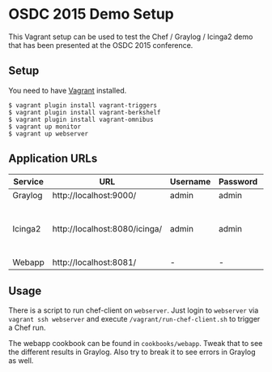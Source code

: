 OSDC 2015 Demo Setup
====================

This Vagrant setup can be used to test the Chef / Graylog / Icinga2 demo
that has been presented at the OSDC 2015 conference.

## Setup

You need to have [Vagrant](http://vagrantup.com/) installed.

```
$ vagrant plugin install vagrant-triggers
$ vagrant plugin install vagrant-berkshelf
$ vagrant plugin install vagrant-omnibus
$ vagrant up monitor
$ vagrant up webserver
```

## Application URLs

| Service | URL                           | Username | Password | Notes                           |
|---------|-------------------------------|----------|----------|---------------------------------|
| Graylog | http://localhost:9000/        | admin    | admin    | -                               |
| Icinga2 | http://localhost:8080/icinga/ | admin    | admin    | Needs manual setup via browser! |
| Webapp  | http://localhost:8081/        | -        | -        | -                               |

## Usage

There is a script to run chef-client on `webserver`.
Just login to `webserver` via `vagrant ssh webserver` and execute
`/vagrant/run-chef-client.sh` to trigger a Chef run.

The webapp cookbook can be found in `cookbooks/webapp`. Tweak that
to see the different results in Graylog.
Also try to break it to see errors in Graylog as well.
